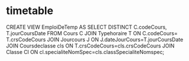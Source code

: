 # timetable
CREATE VIEW EmploiDeTemp AS
SELECT DISTINCT C.codeCours, T.jourCoursDate
FROM Cours C
    JOIN Typehoraire T
    ON C.codeCours= T.crsCodeCours
    JOIN Jourcours J
    ON J.dateJourCours=T.jourCoursDate
    JOIN Coursdeclasse cls
    ON  T.crsCodeCours=cls.crsCodeCours 
    JOIN Classe Cl
    ON cl.specialiteNomSpec=cls.classSpecialiteNomspec;
